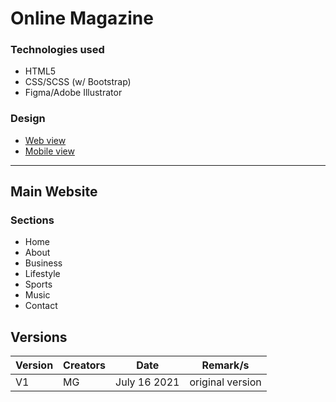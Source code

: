 # Online Magazine

### Technologies used
- HTML5
- CSS/SCSS (w/ Bootstrap)
- Figma/Adobe Illustrator

### Design
* [Web view](https://www.figma.com/proto/UgBjNNiR5fhNsZEMuaNl6P/Online-Magazine?page-id=0%3A1&node-id=1%3A5&viewport=241%2C48%2C0.27&scaling=scale-down)
* [Mobile view](https://www.figma.com/file/UgBjNNiR5fhNsZEMuaNl6P/Online-Magazine?node-id=16%3A14)

*******************
## Main Website
### Sections
* Home
* About
* Business
* Lifestyle
* Sports
* Music
* Contact

## Versions
| Version | Creators | Date | Remark/s |
|-----|---------|---------| ---------|
| V1 | MG | July 16 2021 | original version|

